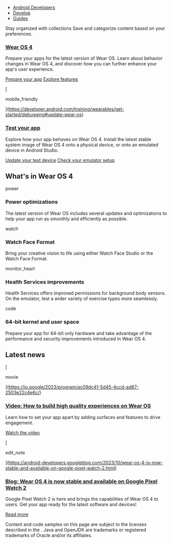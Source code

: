-   [Android Developers](https://developer.android.com/)
-   [Develop](https://developer.android.com/develop)
-   [Guides](https://developer.android.com/guide)

Stay organized with collections Save and categorize content based on your preferences.

### [Wear OS 4](https://developer.android.com/training/wearables/versions/4/changes)

Prepare your apps for the latest version of Wear OS. Learn about behavior changes in Wear OS 4, and discover how you can further enhance your app's user experience.

[Prepare your app](https://developer.android.com/training/wearables/versions/4/changes) [Explore features](https://developer.android.com/training/wearables/versions/4/features)

[

mobile\_friendly

](https://developer.android.com/training/wearables/get-started/debugging#update-wear-os)

### [Test your app](https://developer.android.com/training/wearables/get-started/debugging#update-wear-os)

Explore how your app behaves on Wear OS 4. Install the latest stable system image of Wear OS 4 onto a physical device, or onto an emulated device in Android Studio.

[Update your test device](https://developer.android.com/training/wearables/get-started/debugging#update-wear-os) [Check your emulator setup](https://developer.android.com/training/wearables/get-started/creating#configure-emulator)

## What's in Wear OS 4

power

### Power optimizations

The latest version of Wear OS includes several updates and optimizations to help your app run as smoothly and efficiently as possible.

watch

### Watch Face Format

Bring your creative vision to life using either Watch Face Studio or the Watch Face Format.

monitor\_heart

### Health Services improvements

Health Services offers improved permissions for background body sensors. On the emulator, test a wider variety of exercise types more seamlessly.

code

### 64-bit kernel and user space

Prepare your app for 64-bit only hardware and take advantage of the performance and security improvements introduced in Wear OS 4.

## Latest news

[

movie

](https://io.google/2023/program/ac09dc41-5d45-4ccd-ad87-2503e22c4e6c/)

### [Video: How to build high quality experiences on Wear OS](https://io.google/2023/program/ac09dc41-5d45-4ccd-ad87-2503e22c4e6c/)

Learn how to set your app apart by adding surfaces and features to drive engagement.

[Watch the video](https://io.google/2023/program/ac09dc41-5d45-4ccd-ad87-2503e22c4e6c/)

[

edit\_note

](https://android-developers.googleblog.com/2023/10/wear-os-4-is-now-stable-and-available-on-google-pixel-watch-2.html)

### [Blog: Wear OS 4 is now stable and available on Google Pixel Watch 2](https://android-developers.googleblog.com/2023/10/wear-os-4-is-now-stable-and-available-on-google-pixel-watch-2.html)

Google Pixel Watch 2 is here and brings the capabilities of Wear OS 4 to users. Get your app ready for the latest software and devices!

[Read more](https://android-developers.googleblog.com/2023/10/wear-os-4-is-now-stable-and-available-on-google-pixel-watch-2.html)

Content and code samples on this page are subject to the licenses described in the . Java and OpenJDK are trademarks or registered trademarks of Oracle and/or its affiliates.